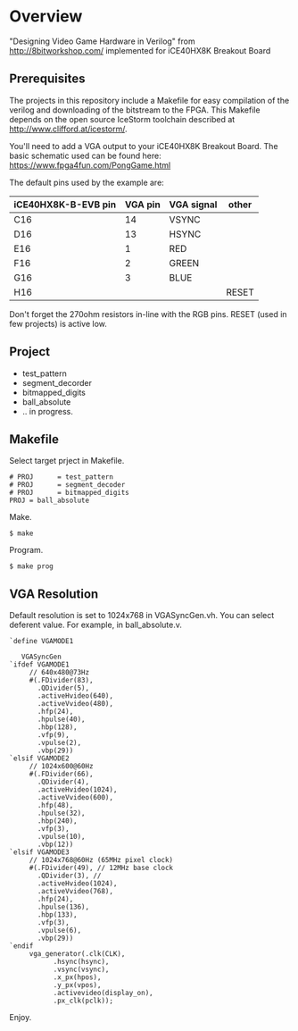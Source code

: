 # Overview
 "Designing Video Game Hardware in Verilog" from http://8bitworkshop.com/ implemented for iCE40HX8K Breakout Board 

## Prerequisites

The projects in this repository include a Makefile for easy compilation of the verilog and downloading of the bitstream to the FPGA. This Makefile depends on the open source IceStorm toolchain described at http://www.clifford.at/icestorm/. 

You'll need to add a VGA output to your iCE40HX8K Breakout Board.  The basic schematic used
can be found here: https://www.fpga4fun.com/PongGame.html

The default pins used by the example are:

| iCE40HX8K-B-EVB pin | VGA pin | VGA signal | other |
|-----------------|---------|------------|------------|
| C16| 14 | VSYNC | |
| D16 | 13 | HSYNC | |
| E16 | 1 | RED | |
| F16 | 2 | GREEN | |
| G16 | 3 | BLUE | |
| H16 |  | | RESET |

Don't forget the 270ohm resistors in-line with the RGB pins. RESET (used in few projects) is active low.

## Project

* test_pattern
* segment_decorder
* bitmapped_digits
* ball_absolute
* .. in progress.

## Makefile

Select target prject in Makefile.

```
# PROJ      = test_pattern
# PROJ      = segment_decoder
# PROJ      = bitmapped_digits
PROJ = ball_absolute
```

Make.

```
$ make
```

Program.

```
$ make prog
```

## VGA Resolution

Default resolution is set to 1024x768 in VGASyncGen.vh. You can select deferent value. For example, in ball_absolute.v.

```
`define VGAMODE1

   VGASyncGen
`ifdef VGAMODE1
     // 640x480@73Hz
     #(.FDivider(83), 
       .QDivider(5),
       .activeHvideo(640),
       .activeVvideo(480),
       .hfp(24),
       .hpulse(40),
       .hbp(128),
       .vfp(9),
       .vpulse(2),
       .vbp(29))
`elsif VGAMODE2
     // 1024x600@60Hz
     #(.FDivider(66), 
       .QDivider(4),
       .activeHvideo(1024),
       .activeVvideo(600),
       .hfp(48),
       .hpulse(32),
       .hbp(240),
       .vfp(3),
       .vpulse(10),
       .vbp(12))
`elsif VGAMODE3
     // 1024x768@60Hz (65MHz pixel clock)
     #(.FDivider(49), // 12MHz base clock
       .QDivider(3), // 
       .activeHvideo(1024),
       .activeVvideo(768),
       .hfp(24),
       .hpulse(136),
       .hbp(133),
       .vfp(3),
       .vpulse(6),
       .vbp(29))
`endif
     vga_generator(.clk(CLK),
		   .hsync(hsync),
		   .vsync(vsync),
		   .x_px(hpos),
		   .y_px(vpos),
		   .activevideo(display_on),
		   .px_clk(pclk));
```

Enjoy.